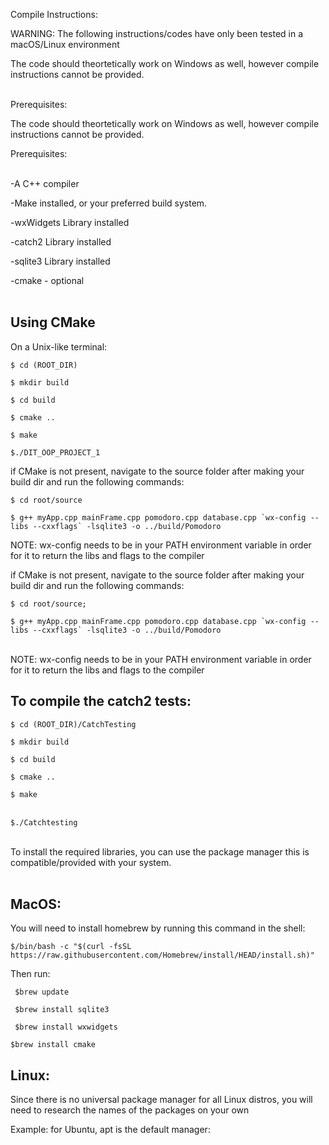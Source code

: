 Compile Instructions:<br>

WARNING: The following instructions/codes have only been tested in a macOS/Linux environment <br>

The code should theortetically work on Windows as well, however compile instructions cannot be provided.<br><br>

Prerequisites:<br>

The code should theortetically work on Windows as well, however compile instructions cannot be provided.<br>

Prerequisites:<br><br>

-A C++ compiler<br>

-Make installed, or your preferred build system.

-wxWidgets Library installed<br>

-catch2 Library installed<br>

-sqlite3 Library installed<br>

-cmake - optional<br><br>
## Using CMake
On a Unix-like terminal:<br>

``$ cd (ROOT_DIR)``<br>

``$ mkdir build``<br>

``$ cd build``<br>

``$ cmake ..``<br>

``$ make``<br>

``$./DIT_OOP_PROJECT_1``<br>


if CMake is not present, navigate to the source folder after making your build dir and run the following commands:<br>

``$ cd root/source``

````$ g++ myApp.cpp mainFrame.cpp pomodoro.cpp database.cpp `wx-config --libs --cxxflags` -lsqlite3 -o ../build/Pomodoro````

NOTE: wx-config needs to be in your PATH environment variable in order for it to return the libs and flags to the compiler<br>

  

if CMake is not present, navigate to the source folder after making your build dir and run the following commands:<br>

`$ cd root/source;`<br>

``$ g++ myApp.cpp mainFrame.cpp pomodoro.cpp database.cpp `wx-config --libs --cxxflags` -lsqlite3 -o ../build/Pomodoro``

<br>NOTE: wx-config needs to be in your PATH environment variable in order for it to return the libs and flags to the compiler<br>

  

## To compile the catch2 tests:<br>

``$ cd (ROOT_DIR)/CatchTesting``<br>

``$ mkdir build``<br>

``$ cd build``<br>

``$ cmake ..``<br>

``$ make``<br><br>

``$./Catchtesting``

  

<br>To install the required libraries, you can use the package manager this is compatible/provided with your system.<br><br>

## MacOS:

You will need to install homebrew by running this command in the shell:

``$/bin/bash -c "$(curl -fsSL https://raw.githubusercontent.com/Homebrew/install/HEAD/install.sh)" ``

Then run:<br>

`` $brew update``<br>

`` $brew install sqlite3``<br>

`` $brew install wxwidgets``<br>

``$brew install cmake``<br>

## Linux:
Since there is no universal package manager for all Linux distros, you will need to research the names of the packages on your own<br>

Example: for Ubuntu, apt is the default manager:<br>
